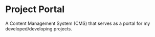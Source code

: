 # Project Portal
A Content Management System (CMS) that serves as a portal for my developed/developing projects.

